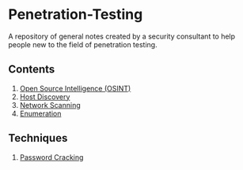 # Penetration-Testing

A repository of general notes created by a security consultant to help people new to the field of penetration testing.

## Contents

1) [Open Source Intelligence (OSINT)](Open-Source-Intelligence/readme.md)
2) [Host Discovery](host-discovery/README.md)
3) [Network Scanning](Network-Scanning/README.md)
4) [Enumeration](Enumeration/readme.md)

## Techniques
1) [Password Cracking](password-cracking/readme.md)
